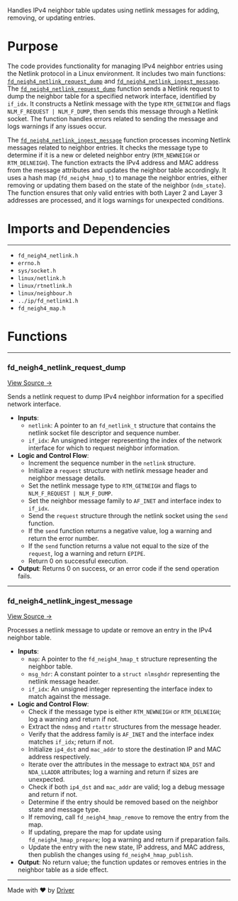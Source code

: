 <!--------------------------------------------------------------------------------->
<!-- IMPORTANT: This file is auto-generated by Driver (https://driver.ai). -------->
<!-- Manual edits may be overwritten on future commits. --------------------------->
<!--------------------------------------------------------------------------------->

Handles IPv4 neighbor table updates using netlink messages for adding, removing, or updating entries.

# Purpose
The code provides functionality for managing IPv4 neighbor entries using the Netlink protocol in a Linux environment. It includes two main functions: [`fd_neigh4_netlink_request_dump`](<#fd_neigh4_netlink_request_dump>) and [`fd_neigh4_netlink_ingest_message`](<#fd_neigh4_netlink_ingest_message>). The [`fd_neigh4_netlink_request_dump`](<#fd_neigh4_netlink_request_dump>) function sends a Netlink request to dump the neighbor table for a specified network interface, identified by `if_idx`. It constructs a Netlink message with the type `RTM_GETNEIGH` and flags `NLM_F_REQUEST | NLM_F_DUMP`, then sends this message through a Netlink socket. The function handles errors related to sending the message and logs warnings if any issues occur.

The [`fd_neigh4_netlink_ingest_message`](<#fd_neigh4_netlink_ingest_message>) function processes incoming Netlink messages related to neighbor entries. It checks the message type to determine if it is a new or deleted neighbor entry (`RTM_NEWNEIGH` or `RTM_DELNEIGH`). The function extracts the IPv4 address and MAC address from the message attributes and updates the neighbor table accordingly. It uses a hash map (`fd_neigh4_hmap_t`) to manage the neighbor entries, either removing or updating them based on the state of the neighbor (`ndm_state`). The function ensures that only valid entries with both Layer 2 and Layer 3 addresses are processed, and it logs warnings for unexpected conditions.
# Imports and Dependencies

---
- `fd_neigh4_netlink.h`
- `errno.h`
- `sys/socket.h`
- `linux/netlink.h`
- `linux/rtnetlink.h`
- `linux/neighbour.h`
- `../ip/fd_netlink1.h`
- `fd_neigh4_map.h`


# Functions

---
### fd\_neigh4\_netlink\_request\_dump<!-- {{#callable:fd_neigh4_netlink_request_dump}} -->
[View Source →](<../../../../../src/waltz/neigh/fd_neigh4_netlink.c#L11>)

Sends a netlink request to dump IPv4 neighbor information for a specified network interface.
- **Inputs**:
    - ``netlink``: A pointer to an `fd_netlink_t` structure that contains the netlink socket file descriptor and sequence number.
    - ``if_idx``: An unsigned integer representing the index of the network interface for which to request neighbor information.
- **Logic and Control Flow**:
    - Increment the sequence number in the `netlink` structure.
    - Initialize a `request` structure with netlink message header and neighbor message details.
    - Set the netlink message type to `RTM_GETNEIGH` and flags to `NLM_F_REQUEST | NLM_F_DUMP`.
    - Set the neighbor message family to `AF_INET` and interface index to `if_idx`.
    - Send the `request` structure through the netlink socket using the `send` function.
    - If the `send` function returns a negative value, log a warning and return the error number.
    - If the `send` function returns a value not equal to the size of the `request`, log a warning and return `EPIPE`.
    - Return 0 on successful execution.
- **Output**: Returns 0 on success, or an error code if the send operation fails.


---
### fd\_neigh4\_netlink\_ingest\_message<!-- {{#callable:fd_neigh4_netlink_ingest_message}} -->
[View Source →](<../../../../../src/waltz/neigh/fd_neigh4_netlink.c#L45>)

Processes a netlink message to update or remove an entry in the IPv4 neighbor table.
- **Inputs**:
    - `map`: A pointer to the `fd_neigh4_hmap_t` structure representing the neighbor table.
    - `msg_hdr`: A constant pointer to a `struct nlmsghdr` representing the netlink message header.
    - `if_idx`: An unsigned integer representing the interface index to match against the message.
- **Logic and Control Flow**:
    - Check if the message type is either `RTM_NEWNEIGH` or `RTM_DELNEIGH`; log a warning and return if not.
    - Extract the `ndmsg` and `rtattr` structures from the message header.
    - Verify that the address family is `AF_INET` and the interface index matches `if_idx`; return if not.
    - Initialize `ip4_dst` and `mac_addr` to store the destination IP and MAC address respectively.
    - Iterate over the attributes in the message to extract `NDA_DST` and `NDA_LLADDR` attributes; log a warning and return if sizes are unexpected.
    - Check if both `ip4_dst` and `mac_addr` are valid; log a debug message and return if not.
    - Determine if the entry should be removed based on the neighbor state and message type.
    - If removing, call `fd_neigh4_hmap_remove` to remove the entry from the map.
    - If updating, prepare the map for update using `fd_neigh4_hmap_prepare`; log a warning and return if preparation fails.
    - Update the entry with the new state, IP address, and MAC address, then publish the changes using `fd_neigh4_hmap_publish`.
- **Output**: No return value; the function updates or removes entries in the neighbor table as a side effect.



---
Made with ❤️ by [Driver](https://www.driver.ai/)
